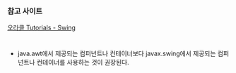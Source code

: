 ### 참고 사이트
[오라클 Tutorials - Swing](https://docs.oracle.com/javase/tutorial/uiswing/components/toplevel.html)

#

- java.awt에서 제공되는 컴퍼넌트나 컨테이너보다 javax.swing에서 제공되는 컴퍼넌트나 컨테이너를 사용하는 것이 권장된다.
